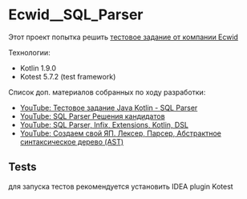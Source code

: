 # Ecwid__SQL_Parser

Этот проект попытка решить [тестовое задание от компании Ecwid](https://github.com/Ecwid/new-job/blob/master/SQL-parser.md)

Технологии:
- Kotlin 1.9.0
- Kotest 5.7.2 (test framework)

Список доп. материалов собранных по ходу разработки:
- [YouTube: Тестовое задание Java Kotlin - SQL Parser](https://www.youtube.com/watch?v=XD72j6o9zIA)
- [YouTube: SQL Parser Решения кандидатов](https://www.youtube.com/watch?v=VRWreSsSt7c)
- [YouTube: SQL Parser, Infix, Extensions, Kotlin, DSL](https://www.youtube.com/watch?v=ggg-IFOheig)
- [YouTube: Создаем свой ЯП. Лексер, Парсер, Абстрактное синтаксическое дерево (AST)](https://www.youtube.com/watch?v=Ezt3vBok5_s)

## Tests
для запуска тестов рекомендуется установить IDEA plugin Kotest